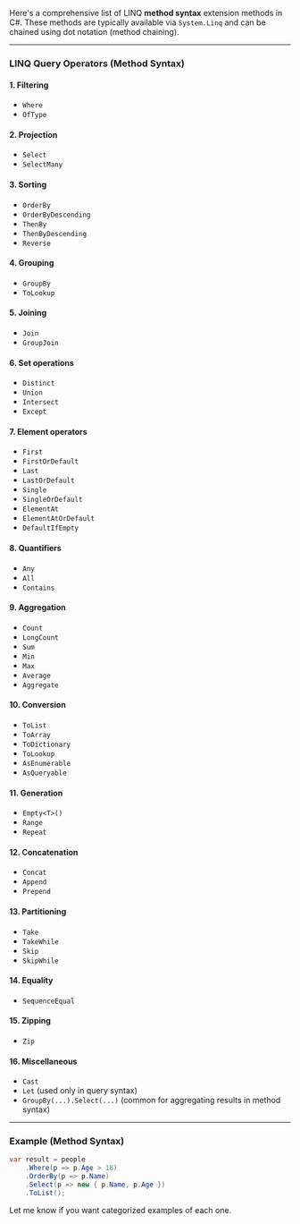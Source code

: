 Here's a comprehensive list of LINQ **method syntax** extension methods in C#. These methods are typically available via `System.Linq` and can be chained using dot notation (method chaining).

---

### **LINQ Query Operators (Method Syntax)**

#### **1. Filtering**

* `Where`
* `OfType`

#### **2. Projection**

* `Select`
* `SelectMany`

#### **3. Sorting**

* `OrderBy`
* `OrderByDescending`
* `ThenBy`
* `ThenByDescending`
* `Reverse`

#### **4. Grouping**

* `GroupBy`
* `ToLookup`

#### **5. Joining**

* `Join`
* `GroupJoin`

#### **6. Set operations**

* `Distinct`
* `Union`
* `Intersect`
* `Except`

#### **7. Element operators**

* `First`
* `FirstOrDefault`
* `Last`
* `LastOrDefault`
* `Single`
* `SingleOrDefault`
* `ElementAt`
* `ElementAtOrDefault`
* `DefaultIfEmpty`

#### **8. Quantifiers**

* `Any`
* `All`
* `Contains`

#### **9. Aggregation**

* `Count`
* `LongCount`
* `Sum`
* `Min`
* `Max`
* `Average`
* `Aggregate`

#### **10. Conversion**

* `ToList`
* `ToArray`
* `ToDictionary`
* `ToLookup`
* `AsEnumerable`
* `AsQueryable`

#### **11. Generation**

* `Empty<T>()`
* `Range`
* `Repeat`

#### **12. Concatenation**

* `Concat`
* `Append`
* `Prepend`

#### **13. Partitioning**

* `Take`
* `TakeWhile`
* `Skip`
* `SkipWhile`

#### **14. Equality**

* `SequenceEqual`

#### **15. Zipping**

* `Zip`

#### **16. Miscellaneous**

* `Cast`
* `Let` (used only in query syntax)
* `GroupBy(...).Select(...)` (common for aggregating results in method syntax)

---

### **Example (Method Syntax)**

```csharp
var result = people
    .Where(p => p.Age > 18)
    .OrderBy(p => p.Name)
    .Select(p => new { p.Name, p.Age })
    .ToList();
```

Let me know if you want categorized examples of each one.
